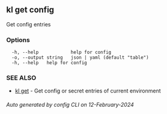 ## kl get config

Get config entries



### Options

```
  -h, --help            help for config
  -o, --output string   json | yaml (default "table")
  -h, --help   help for config
```

### SEE ALSO

* [kl get](kl_get.md)  - Get config or secret entries of current environment

###### Auto generated by config CLI on 12-February-2024
